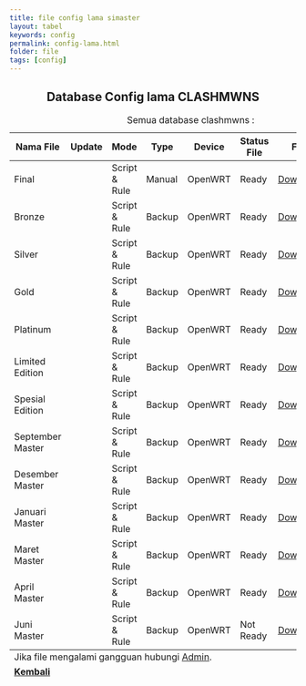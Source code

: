 ```yaml
---
title: file config lama simaster
layout: tabel
keywords: config
permalink: config-lama.html
folder: file
tags: [config]
---
```


<center><h2>Database Config lama CLASHMWNS</h2></center>

<div class="container">
  <div class="row">
    <div class="col-xs-12">
      <table summary="database clashmwns" class="table table-bordered table-hover dt-responsive">
        <caption class="text-center" target="blank">Semua database clashmwns :</caption>
        <thead>
          <tr>
            <th>Nama File</th>
            <th>Update</th>
            <th>Mode</th>
            <th>Type</th>
            <th>Device</th>
            <th>Status File</th>
            <th>File</th>
            <th>Youtube</th>
          </tr>
        </thead>
        <tbody>
          <tr>
            <td>Final</td>
            <td><span id="datetime1"></span></td>
            <td>Script & Rule</td>
            <td>Manual</td>
            <td>OpenWRT</td>
            <td>Ready</td>
            <td><a href="https://safelink.id/OfMjQ0T" target="blank">Download</a></td>
            <td><a href="#" target="blank">Non Video</a></td>       
          </tr>
          <tr>
            <td>Bronze</td>
            <td><span id="datetime2"></span></td>
            <td>Script & Rule</td>
            <td>Backup</td>
            <td>OpenWRT</td>
            <td>Ready</td>
            <td><a href="https://safelink.id/LQd1H" target="blank">Download</a></td>
            <td><a href="#" target="blank">Non Video</a></td>       
          </tr>
          <tr>
            <td>Silver</td>
            <td><span id="datetime3"></span></td>
            <td>Script & Rule</td>
            <td>Backup</td>
            <td>OpenWRT</td>
            <td>Ready</td>
            <td><a href="https://safelink.id/FCxy9NIw" target="blank">Download</a></td>
            <td><a href="#" target="blank">Non Video</a></td>       
          </tr>
          <tr>
            <td>Gold</td>
            <td><span id="datetime4"></span></td>
            <td>Script & Rule</td>
            <td>Backup</td>
            <td>OpenWRT</td>
            <td>Ready</td>
            <td><a href="https://safelink.id/UgxU" target="blank">Download</a></td>
            <td><a href="#" target="blank">Non Video</a></td>       
          </tr>
          <tr>
            <td>Platinum</td>
            <td><span id="datetime5"></span></td>
            <td>Script & Rule</td>
            <td>Backup</td>
            <td>OpenWRT</td>
            <td>Ready</td>
            <td><a href="https://safelink.id/hspwwC" target="blank">Download</a></td>
            <td><a href="#" target="blank">Non Video</a></td>       
          </tr>
          <tr>
            <td>Limited Edition</td>
            <td><span id="datetime6"></span></td>
            <td>Script & Rule</td>
            <td>Backup</td>
            <td>OpenWRT</td>
            <td>Ready</td>
            <td><a href="https://safelink.id/EdUq" target="blank">Download</a></td>
            <td><a href="#" target="blank">Non Video</a></td>       
          </tr>
          <tr>
            <td>Spesial Edition</td>
            <td><span id="datetime7"></span></td>
            <td>Script & Rule</td>
            <td>Backup</td>
            <td>OpenWRT</td>
            <td>Ready</td>
            <td><a href="https://safelink.id/GyJeJ4eM" target="blank">Download</a></td>
            <td><a href="#" target="blank">Non Video</a></td>       
          </tr>
          <tr>
            <td>September Master</td>
            <td><span id="datetime8"></span></td>
            <td>Script & Rule</td>
            <td>Backup</td>
            <td>OpenWRT</td>
            <td>Ready</td>
            <td><a href="https://safelink.id/xL2w" target="blank">Download</a></td>
            <td><a href="#" target="blank">Non Video</a></td>       
          </tr>
          <tr>
            <td>Desember Master</td>
            <td><span id="datetime9"></span></td>
            <td>Script & Rule</td>
            <td>Backup</td>
            <td>OpenWRT</td>
            <td>Ready</td>
            <td><a href="https://safelink.id/QQCFgQ" target="blank">Download</a></td>
            <td><a href="#" target="blank">Non Video</a></td>       
          </tr>
          <tr>
            <td>Januari Master</td>
            <td><span id="datetime10"></span></td>
            <td>Script & Rule</td>
            <td>Backup</td>
            <td>OpenWRT</td>
            <td>Ready</td>
            <td><a href="https://safelink.id/M5ms" target="blank">Download</a></td>
            <td><a href="#" target="blank">Non Video</a></td>       
          </tr>
          <tr>
            <td>Maret Master</td>
            <td><span id="datetime11"></span></td>
            <td>Script & Rule</td>
            <td>Backup</td>
            <td>OpenWRT</td>
            <td>Ready</td>
            <td><a href="https://safelink.id/MmUF" target="blank">Download</a></td>
            <td><a href="#" target="blank">Non Video</a></td>       
          </tr>
          <tr>
            <td>April Master</td>
            <td><span id="datetime12"></span></td>
            <td>Script & Rule</td>
            <td>Backup</td>
            <td>OpenWRT</td>
            <td>Ready</td>
            <td><a href="https://safelink.id/iGeFr2" target="blank">Download</a></td>
            <td><a href="#" target="blank">Non Video</a></td>       
          </tr>
          <tr>
            <td>Juni Master</td>
            <td><span id="datetime13"></span></td>
            <td>Script & Rule</td>
            <td>Backup</td>
            <td>OpenWRT</td>
            <td>Not Ready</td>
            <td><a href="#" target="blank">Download</a></td>
            <td><a href="#" target="blank">Non Video</a></td>       
          </tr>
        </tbody>
        <tfoot>
        <tr>
        <td colspan="8" class="text-center">Jika file mengalami gangguan hubungi <a href="https://wa.me/6287764241047" target="_blank">Admin</a>.</td>
        </tr>
        <tr>
        <td colspan="8" class="text-center"><a href="/config-pusat.html"><b>Kembali</b></a></td>
        </tr>
        </tfoot>
        </table>
        </div>
        </div>
        </div>

<script>var dt = new Date();document.getElementById("datetime1").innerHTML = dt.toLocaleDateString();</script>
<script>var dt = new Date();document.getElementById("datetime2").innerHTML = dt.toLocaleDateString();</script>
<script>var dt = new Date();document.getElementById("datetime3").innerHTML = dt.toLocaleDateString();</script>
<script>var dt = new Date();document.getElementById("datetime4").innerHTML = dt.toLocaleDateString();</script>
<script>var dt = new Date();document.getElementById("datetime5").innerHTML = dt.toLocaleDateString();</script>
<script>var dt = new Date();document.getElementById("datetime6").innerHTML = dt.toLocaleDateString();</script>
<script>var dt = new Date();document.getElementById("datetime7").innerHTML = dt.toLocaleDateString();</script>
<script>var dt = new Date();document.getElementById("datetime8").innerHTML = dt.toLocaleDateString();</script>
<script>var dt = new Date();document.getElementById("datetime9").innerHTML = dt.toLocaleDateString();</script>
<script>var dt = new Date();document.getElementById("datetime10").innerHTML = dt.toLocaleDateString();</script>
<script>var dt = new Date();document.getElementById("datetime11").innerHTML = dt.toLocaleDateString();</script>
<script>var dt = new Date();document.getElementById("datetime12").innerHTML = dt.toLocaleDateString();</script>
<script>var dt = new Date();document.getElementById("datetime13").innerHTML = dt.toLocaleDateString();</script>
